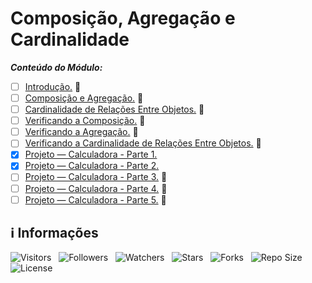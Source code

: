 <!-- Título -->
# Composição, Agregação e Cardinalidade

***Conteúdo do Módulo:***

* [ ] [Introdução.](https://github.com/Devsgeeknerd/cla-int-com-agr-car-log-ori-obj-com-bas) &#128679;
* [ ] [Composição e Agregação.](https://github.com/Devsgeeknerd/cla-com-agr-com-agr-car-log-ori-obj-com-bas) &#128679;
* [ ] [Cardinalidade de Relações Entre Objetos.](https://github.com/Devsgeeknerd/cla-car-rel-ent-obj-com-agr-car-log-ori-obj-com-bas) &#128679;
* [ ] [Verificando a Composição.](https://github.com/Devsgeeknerd/cla-ver-com-com-agr-car-log-ori-obj-com-bas) &#128679;
* [ ] [Verificando a Agregação.](https://github.com/Devsgeeknerd/cla-ver-agr-com-agr-car-log-ori-obj-com-bas) &#128679;
* [ ] [Verificando a Cardinalidade de Relações Entre Objetos.](https://github.com/Devsgeeknerd/cla-ver-car-rel-ent-obj-com-agr-car-log-ori-obj-com-bas) &#128679;
* [x] [Projeto — Calculadora - Parte 1.](https://github.com/Devsgeeknerd/pro-cal-par-1-com-agr-car-log-ori-obj-com-bas)
* [x] [Projeto — Calculadora - Parte 2.](https://github.com/Devsgeeknerd/pro-cal-par-2-com-agr-car-log-ori-obj-com-bas)
* [ ] [Projeto — Calculadora - Parte 3.](https://github.com/Devsgeeknerd/pro-cal-par-3-com-agr-car-log-ori-obj-com-bas) &#128679;
* [ ] [Projeto — Calculadora - Parte 4.](https://github.com/Devsgeeknerd/pro-cal-par-4-com-agr-car-log-ori-obj-com-bas) &#128679;
* [ ] [Projeto — Calculadora - Parte 5.](https://github.com/Devsgeeknerd/pro-cal-par-5-com-agr-car-log-ori-obj-com-bas) &#128679;

<!-- Informações -->
## &#8505; Informações

![Visitors](https://api.visitorbadge.io/api/visitors?path=Devsgeeknerd%2Fmod-com-agr-car-log-ori-obj-com-bas&label=Visitantes&labelColor=%23700070&labelStyle=none&countColor=%23000fff&style=plastic&color=%23ffffff "Total de Visitantes")
&nbsp;
![Followers](https://img.shields.io/github/followers/Devsgeeknerd?style=p&label=Seguidores&labelColor=800080&color=000fff "Total de Seguidores")
&nbsp;
![Watchers](https://img.shields.io/github/watchers/Devsgeeknerd/mod-com-agr-car-log-ori-obj-com-bas?style=p&label=Observadores&labelColor=800080&color=000fff "Total de Observadores")
&nbsp;
![Stars](https://img.shields.io/github/stars/Devsgeeknerd/mod-com-agr-car-log-ori-obj-com-bas?style=p&label=Estrelas&labelColor=800080&color=000fff "Total de Estrelas")
&nbsp;
![Forks](https://img.shields.io/github/forks/Devsgeeknerd/mod-com-agr-car-log-ori-obj-com-bas?style=p&label=Bifurcações&labelColor=800080&color=000fff "Total de Bifurcações")
&nbsp;
![Repo Size](https://img.shields.io/github/repo-size/Devsgeeknerd/mod-com-agr-car-log-ori-obj-com-bas?style=p&label=Tamanho&labelColor=800080&color=000fff "Tamanho do Repositório")
&nbsp;
![License](https://img.shields.io/github/license/Devsgeeknerd/mod-com-agr-car-log-ori-obj-com-bas?style=p&label=Licença&labelColor=800080&color=000fff "Licença do Repositório")
